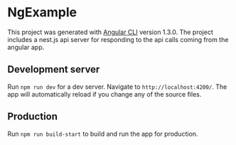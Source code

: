 # NgExample

This project was generated with [Angular CLI](https://github.com/angular/angular-cli) version 1.3.0.
The project includes a nest.js api server for responding to the api calls coming from the angular app.

## Development server

Run `npm run dev` for a dev server. Navigate to `http://localhost:4200/`. The app will automatically reload if you change any of the source files.

## Production 

Run `npm run build-start` to build and run the app for production.